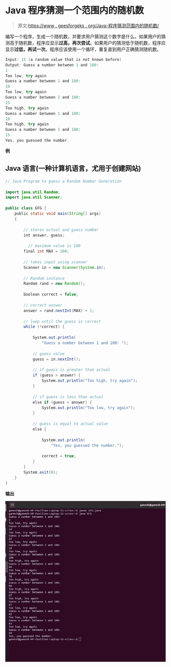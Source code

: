 # Java 程序猜测一个范围内的随机数

> 原文:[https://www . geesforgeks . org/Java-程序猜测范围内的随机数/](https://www.geeksforgeeks.org/java-program-to-guess-a-random-number-in-a-range/)

编写一个程序，生成一个随机数，并要求用户猜测这个数字是什么。如果用户的猜测高于随机数，程序应显示**过高，再次尝试**。如果用户的猜测低于随机数，程序应显示**过低，再试一次**。程序应该使用一个循环，重复直到用户正确猜测随机数。

```java
Input: 15 (a random value that is not known before)
Output: Guess a number between 1 and 100: 
1
Too low, try again
Guess a number between 1 and 100: 
10
Too low, try again
Guess a number between 1 and 100: 
25
Too high, try again
Guess a number between 1 and 100: 
20
Too high, try again
Guess a number between 1 and 100: 
15
Yes, you guessed the number.
```

**例**

## Java 语言(一种计算机语言，尤用于创建网站)

```java
// Java Program to guess a Random Number Generation

import java.util.Random;
import java.util.Scanner;

public class GFG {
    public static void main(String[] args)
    {

        // stores actual and guess number
        int answer, guess;

          // maximum value is 100
        final int MAX = 100;

        // takes input using scanner
        Scanner in = new Scanner(System.in);

        // Random instance
        Random rand = new Random();

        boolean correct = false;

        // correct answer
        answer = rand.nextInt(MAX) + 1;

        // loop until the guess is correct
        while (!correct) {

            System.out.println(
                "Guess a number between 1 and 100: ");

            // guess value
            guess = in.nextInt();

            // if guess is greater than actual
            if (guess > answer) {
                System.out.println("Too high, try again");
            }

            // if guess is less than actual
            else if (guess < answer) {
                System.out.println("Too low, try again");
            }

            // guess is equal to actual value
            else {

                System.out.println(
                    "Yes, you guessed the number.");

                correct = true;
            }
        }
        System.exit(0);
    }
}
```

**输出**

![Guess a Random number in a range](img/cf9bc508a4cb7b9490b342f99066071f.png)